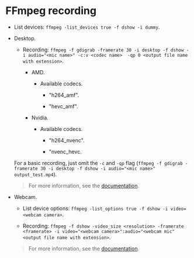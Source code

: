 # FFmpeg recording

- List devices: `ffmpeg -list_devices true -f dshow -i dummy`.

- Desktop.

    - Recording: `ffmpeg -f gdigrab -framerate 30 -i desktop -f dshow -i audio="<mic name>" -c:v <codec name>  -qp 0 <output file name with extension>`.

        - AMD.

            - Available codecs.

                - "h264_amf".

                - "hevc_amf".

        - Nvidia.

            - Available codecs.

                - "h264_nvenc".

                - "nvenc_hevc.

    For a basic recording, just omit the `-c` and `-qp` flag (`ffmpeg -f gdigrab -framerate 30 -i desktop -f dshow -i audio="<mic name>" output_test.mp4`).

    > For more information, see the [documentation](https://trac.ffmpeg.org/wiki/Capture/Desktop#Windows).

- Webcam.

    - List device options: `ffmpeg -list_options true -f dshow -i video=<webcam camera>`.

    - Recording: `ffmpeg -f dshow -video_size <resolution> -framerate <framerate> -i video="<webcam camera>":audio="<webcam mic" <output file name with extension>`.

    > For more information, see the [documentation](https://trac.ffmpeg.org/wiki/Capture/Webcam#Windows).
